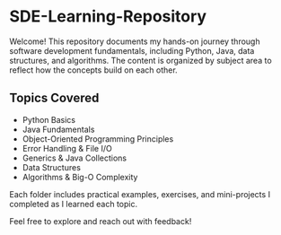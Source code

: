 # SDE-Learning-Repository
Welcome! This repository documents my hands-on journey through software development fundamentals, including Python, Java, data structures, and algorithms. The content is organized by subject area to reflect how the concepts build on each other.

## Topics Covered
- Python Basics
- Java Fundamentals
- Object-Oriented Programming Principles
- Error Handling & File I/O
- Generics & Java Collections
- Data Structures
- Algorithms & Big-O Complexity

Each folder includes practical examples, exercises, and mini-projects I completed as I learned each topic.

Feel free to explore and reach out with feedback!
